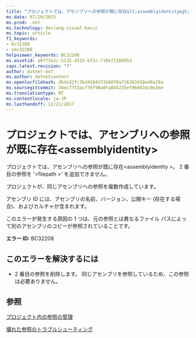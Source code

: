 ```yaml
---
title: "プロジェクトでは、アセンブリへの参照が既に存在&lt;assemblyidentity&gt;"
ms.date: 07/20/2015
ms.prod: .net
ms.technology: devlang-visual-basic
ms.topic: article
f1_keywords:
- bc32208
- vbc32208
helpviewer_keywords: BC32208
ms.assetid: a9f73a2c-5135-4315-bf2c-710ef216095d
caps.latest.revision: "7"
author: dotnet-bot
ms.author: dotnetcontent
ms.openlocfilehash: db4142fc3bd4164331b60f0a726262d18e48a28a
ms.sourcegitcommit: 34ec7753acf76f90a0fa845235ef06663dc9e36e
ms.translationtype: MT
ms.contentlocale: ja-JP
ms.lasthandoff: 12/21/2017
---
```

# <a name="project-already-has-a-reference-to-assembly-ltassemblyidentitygt"></a>プロジェクトでは、アセンブリへの参照が既に存在&lt;assemblyidentity&gt;
プロジェクトでは、アセンブリへの参照が既に存在\<assemblyidentity >。 2 番目の参照を '\<filepath >' を追加できません。  
  
 プロジェクトが、同じアセンブリへの参照を複数作成しています。  
  
 アセンブリ ID には、アセンブリの名前、バージョン、公開キー (存在する場合)、およびカルチャが含まれます。  
  
 このエラーが発生する原因の 1 つは、元の参照とは異なるファイル パスによって別のアセンブリのコピーが参照されていることです。  
  
 **エラー ID:** BC32208  
  
## <a name="to-correct-this-error"></a>このエラーを解決するには  
  
-   2 番目の参照を削除します。 同じアセンブリを参照しているため、この参照は必要ありません。  
  
## <a name="see-also"></a>参照  
 [プロジェクト内の参照の管理](/visualstudio/ide/managing-references-in-a-project)  
   
 [壊れた参照のトラブルシューティング](/visualstudio/ide/troubleshooting-broken-references)
